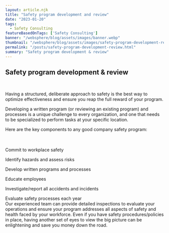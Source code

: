 ```yaml
---
layout: article.njk
title: "Safety program development and review"
date: "2023-01-20"
tags:
  - Safety Consulting
featureBasedOnTags: ['Safety Consulting']
banner: "/websphere/blog/assets/images/banner.webp"
thumbnail: "/websphere/blog/assets/images/safety-program-development-review.webp"
permalink: "/posts/safety-program-development-review.html"
summary: "Safety program development & review"
---
```


<h2 class="intro">Safety program development &amp; review</h2>
<br>

Having a structured, deliberate approach to safety is the best way to optimize effectiveness and ensure you reap the full reward of your program.

Developing a written program (or reviewing an existing program) and processes is a unique challenge to every organization, and one that needs to be specialized to perform tasks at your specific location.

Here are the key components to any good company safety program:

<br><br>
Commit to workplace safety

Identify hazards and assess risks

Develop written programs and processes

Educate employees

Investigate/report all accidents and incidents

Evaluate safety processes each year
<br>
Our experienced team can provide detailed inspections to evaluate your operations and ensure your program addresses all aspects of safety and health faced by your workforce. Even if you have safety procedures/policies in place, having another set of eyes to view the big picture can be enlightening and save you money down the road.

<br>
<br>
<br>
